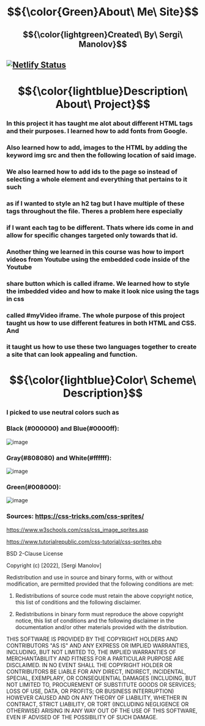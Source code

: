 # $${\color{Green}About\ Me\ Site}$$
##  $${\color{lightgreen}Created\ By\ Sergi\ Manolov}$$
## [![Netlify Status](https://api.netlify.com/api/v1/badges/e06c758d-3f3b-4a86-b0fd-38ddb864e299/deploy-status)](https://app.netlify.com/sites/about-sergi-m/deploys)
#  $${\color{lightblue}Description\ About\ Project}$$
### In this project it has taught me alot about different HTML tags and their purposes. I learned how to add fonts from Google.
### Also learned how to add, images to the HTML by adding the keyword img src and then the following location of said image. 
### We also learned how to add ids to the page so instead of selecting a whole element and everything that pertains to it such 
### as if I wanted to style an h2 tag but I have multiple of these tags throughout the file. Theres a problem here especially
### if I want each tag to be different. Thats where ids come in and allow for specific changes targeted only towards that id.
### Another thing we learned in this course was how to import videos from Youtube using the embedded code inside of the Youtube
### share button which is called iframe. We learned how to style the imbedded video and how to make it look nice using the tags in css
### called #myVideo iframe. The whole purpose of this project taught us how to use different features in both HTML and CSS. And
### it taught us how to use these two languages together to create a site that can look appealing and function.
# $${\color{lightblue}Color\ Scheme\ Description}$$
### I picked to use neutral colors such as 

### Black (#000000) and Blue(#0000ff):
![image](https://user-images.githubusercontent.com/67722057/206270449-ba6983ce-1520-4179-98a1-ee1a69d4d930.png)

### Gray(#808080) and White(#ffffff): 
![image](https://user-images.githubusercontent.com/67722057/206270511-516721cc-297e-48e8-a26f-1fb49fe9aa7f.png)

### Green(#008000):
![image](https://user-images.githubusercontent.com/67722057/206270281-bda72ad7-83aa-43ab-8388-d7bd1244ddd1.png)

### Sources: https://css-tricks.com/css-sprites/

https://www.w3schools.com/css/css_image_sprites.asp

https://www.tutorialrepublic.com/css-tutorial/css-sprites.php


BSD 2-Clause License

Copyright (c) [2022], [Sergi Manolov]

Redistribution and use in source and binary forms, with or without
modification, are permitted provided that the following conditions are met:

1. Redistributions of source code must retain the above copyright notice, this
   list of conditions and the following disclaimer.

2. Redistributions in binary form must reproduce the above copyright notice,
   this list of conditions and the following disclaimer in the documentation
   and/or other materials provided with the distribution.

THIS SOFTWARE IS PROVIDED BY THE COPYRIGHT HOLDERS AND CONTRIBUTORS "AS IS"
AND ANY EXPRESS OR IMPLIED WARRANTIES, INCLUDING, BUT NOT LIMITED TO, THE
IMPLIED WARRANTIES OF MERCHANTABILITY AND FITNESS FOR A PARTICULAR PURPOSE ARE
DISCLAIMED. IN NO EVENT SHALL THE COPYRIGHT HOLDER OR CONTRIBUTORS BE LIABLE
FOR ANY DIRECT, INDIRECT, INCIDENTAL, SPECIAL, EXEMPLARY, OR CONSEQUENTIAL
DAMAGES (INCLUDING, BUT NOT LIMITED TO, PROCUREMENT OF SUBSTITUTE GOODS OR
SERVICES; LOSS OF USE, DATA, OR PROFITS; OR BUSINESS INTERRUPTION) HOWEVER
CAUSED AND ON ANY THEORY OF LIABILITY, WHETHER IN CONTRACT, STRICT LIABILITY,
OR TORT (INCLUDING NEGLIGENCE OR OTHERWISE) ARISING IN ANY WAY OUT OF THE USE
OF THIS SOFTWARE, EVEN IF ADVISED OF THE POSSIBILITY OF SUCH DAMAGE.
